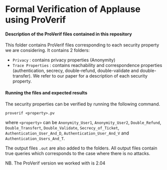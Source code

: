 # Formal Verification of Applause using ProVerif

#### Description of the ProVerif files contained in this repository
This folder contains ProVerif files corresponding to each security property we are considering. It contains 2 folders:
- `Privacy` : contains privacy properties (Anonymity)
- `Trace Properties` : contains reachability and correspondence properties (authentication, secrecy, double-refund, double-validate and double-transfer). We refer to our paper for a description of each security property. 

#### Running the files and expected results
The security properties can be verified by running the following command. 
```
proverif <property>.pv
```
where `<property>` can be `Anonymity_User1`, `Anonymity_User2`, `Double_Refund`, `Double_Transfert`, `Double_Validate`, `Secrecy_of_Ticket`, `Authentication_User_And_D`, `Authentication_User_And_V` and `Authentication_Users_And_T`.

The output files `.out` are also added to the folders. All output files contain true queries which corresponds to the case where there is no attacks.

NB. The ProVerif version we worked with is 2.04


